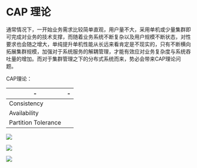 # CAP 理论

通常情况下，一开始业务需求比较简单直观，用户量不大，采用单机或少量集群即可完成对业务的技术支撑，而随着业务系统不断复杂以及用户规模不断状态，对性要求也会随之增大，单纯提升单机性能从长远来看肯定是不现实的，只有不断横向拓展集群规模，加强对于系统服务的解耦管理，才能有效应对业务复杂度与系统吞吐量的增加。而对于集群管理之下的分布式系统而来，势必会带来CAP理论问题。

CAP理论：

|-|-|
|---|---|
|Consistency||
|Availability||
|Partition Tolerance||


![](http://robertgreiner.com/uploads/images/2014/CAP-overview.png)


![](http://robertgreiner.com/uploads/images/2014/CAP-CP.png)


![](http://robertgreiner.com/uploads/images/2014/CAP-AP.png)